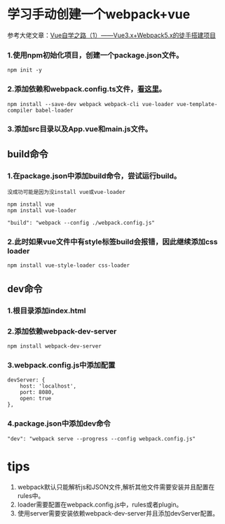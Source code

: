 # 学习手动创建一个webpack+vue
参考大佬文章：[Vue自学之路（1）——Vue3.x+Webpack5.x的徒手搭建项目](https://blog.csdn.net/mole/article/details/123723516)
### 1.使用npm初始化项目，创建一个package.json文件。
```
npm init -y
```

### 2.添加依赖和webpack.config.ts文件，[看这里](https://createapp.dev/webpack/vue)。
```
npm install --save-dev webpack webpack-cli vue-loader vue-template-compiler babel-loader
```

### 3.添加src目录以及App.vue和main.js文件。
## build命令
### 1.在package.json中添加build命令，尝试运行build。
    没成功可能是因为没install vue或vue-loader
    
```
npm install vue
npm install vue-loader
```
```
"build": "webpack --config ./webpack.config.js"
```
### 2.此时如果vue文件中有style标签build会报错，因此继续添加css loader
```
npm install vue-style-loader css-loader
```
## dev命令
### 1.根目录添加index.html
### 2.添加依赖webpack-dev-server
```
npm install webpack-dev-server
```
### 3.webpack.config.js中添加配置
````
devServer: {
    host: 'localhost',
    port: 8080,
    open: true
},
````
### 4.package.json中添加dev命令
```
"dev": "webpack serve --progress --config webpack.config.js"
```
# tips
1. webpack默认只能解析js和JSON文件,解析其他文件需要安装并且配置在rules中。
2. loader需要配置在webpack.config.js中，rules或者plugin。
3. 使用server需要安装依赖webpack-dev-server并且添加devServer配置。

